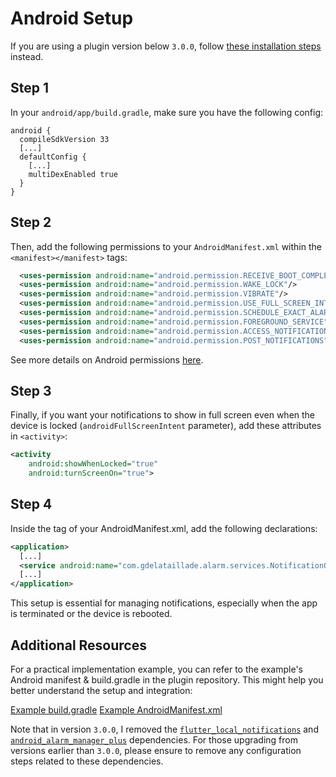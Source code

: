 # Android Setup

If you are using a plugin version below `3.0.0`, follow [these installation steps](https://github.com/gdelataillade/alarm/blob/a2b736807e03ae1f3a60f234ad0b4f686ac59520/help/INSTALL-ANDROID.md) instead.

## Step 1
In your `android/app/build.gradle`, make sure you have the following config:
```Gradle
android {
  compileSdkVersion 33
  [...]
  defaultConfig {
    [...]
    multiDexEnabled true
  }
}
```

## Step 2
Then, add the following permissions to your `AndroidManifest.xml` within the `<manifest></manifest>` tags:

```xml
  <uses-permission android:name="android.permission.RECEIVE_BOOT_COMPLETED"/>
  <uses-permission android:name="android.permission.WAKE_LOCK"/>
  <uses-permission android:name="android.permission.VIBRATE"/>
  <uses-permission android:name="android.permission.USE_FULL_SCREEN_INTENT"/>
  <uses-permission android:name="android.permission.SCHEDULE_EXACT_ALARM"/>
  <uses-permission android:name="android.permission.FOREGROUND_SERVICE" />
  <uses-permission android:name="android.permission.ACCESS_NOTIFICATION_POLICY" />
  <uses-permission android:name="android.permission.POST_NOTIFICATIONS" />
```

See more details on Android permissions [here](https://developer.android.com/reference/android/Manifest.permission).

## Step 3
Finally, if you want your notifications to show in full screen even when the device is locked (`androidFullScreenIntent` parameter), add these attributes in `<activity>`:

```xml
<activity
    android:showWhenLocked="true"
    android:turnScreenOn="true">
```

## Step 4
Inside the <application> tag of your AndroidManifest.xml, add the following declarations:
```xml
<application>
  [...]
  <service android:name="com.gdelataillade.alarm.services.NotificationOnKillService" />
  [...]
</application>
```

This setup is essential for managing notifications, especially when the app is terminated or the device is rebooted.

## Additional Resources

For a practical implementation example, you can refer to the example's Android manifest & build.gradle in the plugin repository. This might help you better understand the setup and integration:

[Example build.gradle](https://github.com/gdelataillade/alarm/blob/main/example/android/app/build.gradle)
[Example AndroidManifest.xml](https://github.com/gdelataillade/alarm/blob/main/example/android/app/src/main/AndroidManifest.xml)

Note that in version `3.0.0`, I removed the [`flutter_local_notifications`](https://pub.dev/packages/flutter_local_notifications) and [`android_alarm_manager_plus`](https://pub.dev/packages/android_alarm_manager_plus) dependencies. For those upgrading from versions earlier than `3.0.0`, please ensure to remove any configuration steps related to these dependencies.